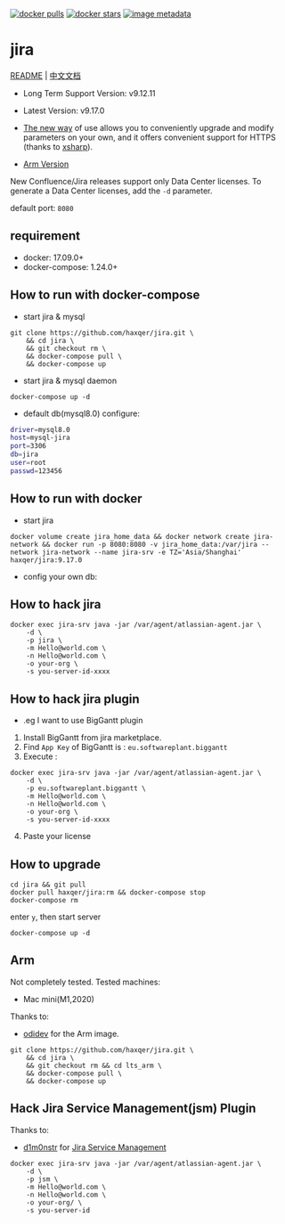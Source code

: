 [![docker pulls](https://img.shields.io/docker/pulls/haxqer/jira.svg)](https://hub.docker.com/r/haxqer/jira/)  [![docker stars](https://img.shields.io/docker/stars/haxqer/jira.svg)](https://hub.docker.com/r/haxqer/jira/) [![image metadata](https://images.microbadger.com/badges/image/haxqer/jira.svg)](https://microbadger.com/images/haxqer/jira "haxqer/jira image metadata")

# jira

[README](README.md) | [中文文档](README_zh.md)


+ Long Term Support Version: v9.12.11
+ Latest Version: v9.17.0
+ [The new way](https://github.com/haxqer/jira/tree/build-your-own) of use allows you to conveniently upgrade and modify parameters on your own, and it offers convenient support for HTTPS (thanks to [xsharp](https://github.com/xsharp)).

+ [Arm Version](https://github.com/haxqer/jira#arm)

New Confluence/Jira releases support only Data Center licenses. To generate a Data Center licenses, add the `-d` parameter.

default port: `8080`

## requirement
- docker: 17.09.0+
- docker-compose: 1.24.0+

## How to run with docker-compose

- start jira & mysql

```
git clone https://github.com/haxqer/jira.git \
    && cd jira \
    && git checkout rm \
    && docker-compose pull \
    && docker-compose up
```

- start jira & mysql daemon

```
docker-compose up -d
```

- default db(mysql8.0) configure:

```bash
driver=mysql8.0
host=mysql-jira
port=3306
db=jira
user=root
passwd=123456
```

## How to run with docker

- start jira

```
docker volume create jira_home_data && docker network create jira-network && docker run -p 8080:8080 -v jira_home_data:/var/jira --network jira-network --name jira-srv -e TZ='Asia/Shanghai' haxqer/jira:9.17.0
```

- config your own db:


## How to hack jira

```
docker exec jira-srv java -jar /var/agent/atlassian-agent.jar \
    -d \
    -p jira \
    -m Hello@world.com \
    -n Hello@world.com \
    -o your-org \
    -s you-server-id-xxxx
```

## How to hack jira plugin

- .eg I want to use BigGantt plugin
1. Install BigGantt from jira marketplace.
2. Find `App Key` of BigGantt is : `eu.softwareplant.biggantt`
3. Execute :

```
docker exec jira-srv java -jar /var/agent/atlassian-agent.jar \
    -d \
    -p eu.softwareplant.biggantt \
    -m Hello@world.com \
    -n Hello@world.com \
    -o your-org \
    -s you-server-id-xxxx
```

4. Paste your license

## How to upgrade

```shell
cd jira && git pull
docker pull haxqer/jira:rm && docker-compose stop
docker-compose rm
```

enter `y`, then start server

```shell
docker-compose up -d
```

## Arm
Not completely tested.
Tested machines:
+ Mac mini(M1,2020)

Thanks to:
+ [odidev](https://github.com/odidev) for the Arm image.

```
git clone https://github.com/haxqer/jira.git \
    && cd jira \
    && git checkout rm && cd lts_arm \
    && docker-compose pull \
    && docker-compose up
```

## Hack Jira Service Management(jsm) Plugin

Thanks to:
+ [d1m0nstr](https://github.com/d1m0nstr) for [Jira Service Management](https://github.com/haxqer/jira/issues/11)

```
docker exec jira-srv java -jar /var/agent/atlassian-agent.jar \
    -d \
    -p jsm \
    -m Hello@world.com \
    -n Hello@world.com \
    -o your-org/ \
    -s you-server-id
```


